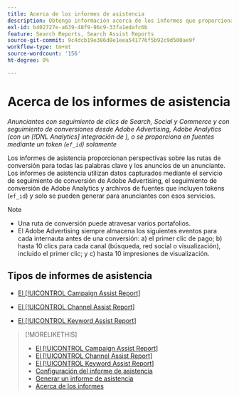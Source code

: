 ```yaml
---
title: Acerca de los informes de asistencia
description: Obtenga información acerca de los informes que proporcionan perspectivas sobre las rutas de conversión.
exl-id: b402727e-a639-48f9-96c9-33fa1edafc6b
feature: Search Reports, Search Assist Reports
source-git-commit: 9c4dcb19e386d8e1eea541776f5b92c9d500ae9f
workflow-type: tm+mt
source-wordcount: '156'
ht-degree: 0%

---
```


# Acerca de los informes de asistencia

*Anunciantes con seguimiento de clics de Search, Social y Commerce y con seguimiento de conversiones desde Adobe Advertising, Adobe Analytics (con un [!DNL Analytics] integración de ), o se proporciona en fuentes mediante un token (`ef_id`) solamente*

Los informes de asistencia proporcionan perspectivas sobre las rutas de conversión para todas las palabras clave y los anuncios de un anunciante. Los informes de asistencia utilizan datos capturados mediante el servicio de seguimiento de conversión de Adobe Advertising, el seguimiento de conversión de Adobe Analytics y archivos de fuentes que incluyen tokens (`ef_id`) y solo se pueden generar para anunciantes con esos servicios.

>[!NOTE]
>
>* Una ruta de conversión puede atravesar varios portafolios.
>* El Adobe Advertising siempre almacena los siguientes eventos para cada internauta antes de una conversión: a) el primer clic de pago; b) hasta 10 clics para cada canal (búsqueda, red social o visualización), incluido el primer clic; y c) hasta 10 impresiones de visualización.

## Tipos de informes de asistencia

* [El [!UICONTROL Campaign Assist Report]](/help/search-social-commerce/reports/management/assist/campaign-assist-report.md)

* [El [!UICONTROL Channel Assist Report]](/help/search-social-commerce/reports/management/assist/channel-assist-report.md)

* [El [!UICONTROL Keyword Assist Report]](/help/search-social-commerce/reports/management/assist/keyword-assist-report.md)

>[!MORELIKETHIS]
>
>* [El [!UICONTROL Campaign Assist Report]](campaign-assist-report.md)
>* [El [!UICONTROL Channel Assist Report]](channel-assist-report.md)
>* [El [!UICONTROL Keyword Assist Report]](keyword-assist-report.md)
>* [Configuración del informe de asistencia](assist-report-settings.md)
>* [Generar un informe de asistencia](assist-report-generate.md)
>* [Acerca de los informes](/help/search-social-commerce/reports/report-about.md)

